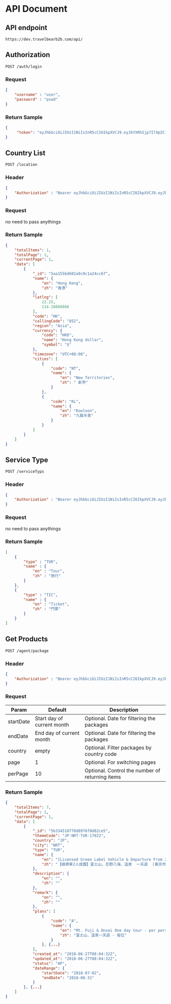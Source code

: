 # API Document

## API endpoint
`https://dev.travelbearb2b.com/api/`

## Authorization
`POST /auth/login`
### Request
```json
{
    "username" : "user",
    "password" : "pswd"
}
```
### Return Sample
```json
{
     "token": "eyJhbGciOiJIUzI1NiIsInR5cCI6IkpXVCJ9.eyJkYXRhIjp7Il9pZCI6IjVhNWY4NmIxOTdmYjU4N2NjYzJhMzhiZiIsInVzZXJuYW1lIjoic3V..."
}
```

## Country List
`POST /location`
### Header
```json
{
    "Authorization" : "Bearer eyJhbGciOiJIUzI1NiIsInR5cCI6IkpXVCJ9.eyJkYXRhIjp7Il9pZCI6IjVhNWY4NmIxOTdmYjU4N2NjYzJhMzhiZiIsInVzZXJuYW1lIjoic3V..."
}
```
### Request
no need to pass anythings
### Return Sample
```json
{
    "totalItems": 1,
    "totalPage": 1,
    "currentPage": 1,
    "data": [
        {
            "_id": "5aa155bd602a9c0c1a24cc67",
            "name": {
                "en": "Hong Kong",
                "zh": "香港"
            },
            "latlng": [
                22.25,
                114.16666666
            ],
            "code": "HK",
            "callingCode": "852",
            "region": "Asia",
            "currency": {
                "code": "HKD",
                "name": "Hong Kong dollar",
                "symbol": "$"
            },
            "timezone": "UTC+08:00",
            "cities": [
                {
                    "code": "NT",
                    "name": {
                        "en": "New Territories",
                        "zh": " 新界"
                    }
                },
                {
                    "code": "KL",
                    "name": {
                        "en": "Kowloon",
                        "zh": "九龍半島"
                    }
                }
            ]
        }
    ]
}
```

## Service Type
`POST /serviceTyps`
### Header
```json
{
    "Authorization" : "Bearer eyJhbGciOiJIUzI1NiIsInR5cCI6IkpXVCJ9.eyJkYXRhIjp7Il9pZCI6IjVhNWY4NmIxOTdmYjU4N2NjYzJhMzhiZiIsInVzZXJuYW1lIjoic3V..."
}
```
### Request
no need to pass anythings
### Return Sample
```json
[
    {
        "type" : "TUR",
        "name" : {
            "en" : "Tour",
            "zh" : "旅行"
        }
    },
    {
        "type" : "TIC",
        "name" : {
            "en" : "Ticket",
            "zh" : "門票"
        }
    }
]
```

## Get Products
`POST /agent/package`
### Header
```json
{
    "Authorization" : "Bearer eyJhbGciOiJIUzI1NiIsInR5cCI6IkpXVCJ9.eyJkYXRhIjp7Il9pZCI6IjVhNWY4NmIxOTdmYjU4N2NjYzJhMzhiZiIsInVzZXJuYW1lIjoic3V..."
}
```
### Request
|Param|Default|Description|
| ------------- | ------------- | ------------- |
|startDate|Start day of current month|Optional. Date for filtering the packages|
|endDate|End day of current month|Optional. Date for filtering the packages|
|country|empty|Optional. Filter packages by country code|
|page|1|Optional. For switching pages|
|perPage|10|Optional. Control the number of returning items|
### Return Sample
```json
{
    "totalItems": 7,
    "totalPage": 1,
    "currentPage": 1,
    "data": [
        {
            "_id": "5b334510770d8976f8d82ce5",
            "themeCode": "JP-NRT-TUR-17022",
            "country": "JP",
            "city": "NRT",
            "type": "TUR",
            "name": {
                "en": "[Licensed Green Label Vehicle & Departure From 2] Mt Fuji + Onsen One Day Tour (Tokyo Hotel Pickup)",
                "zh": "【綠牌車2人成團】富士山、忍野八海、溫泉  一天遊  (東京市區酒店專車接送) "
            },
            "description": {
                "en": "",
                "zh": ""
            },
            "remark": {
                "en": "",
                "zh": ""
            },
            "plans": [
                {
                    "code": "A",
                    "name": {
                        "en": "Mt. Fuji & Onsei One day tour - per person",
                        "zh": "富士山、溫泉一天遊 - 每位"
                    }
                }, {...}
            ],
            "created_at": "2018-06-27T08:04:32Z",
            "updated_at": "2018-06-27T08:04:32Z",
            "status": "AP",
            "dateRange": {
                "startDate": "2018-07-02",
                "endDate": "2018-08-31"
            }
        }, {...}
    ]
}
```
